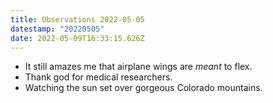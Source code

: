 ```yaml
---
title: Observations 2022-05-05
datestamp: "20220505"
date: 2022-05-09T16:33:15.626Z
---
```

- It still amazes me that airplane wings are *meant* to flex.
- Thank god for medical researchers.
- Watching the sun set over gorgeous Colorado mountains.